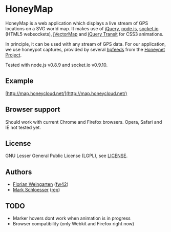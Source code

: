 HoneyMap
========

HoneyMap is a web application which displays a live stream of
GPS locations on a SVG world map. It makes use of
[jQuery](http://jquery.com/),
[node.js](http://nodejs.org/),
[socket.io](http://socket.io/) (HTML5 websockets),
[jVectorMap](http://jvectormap.com/) and
[jQuery Transit](http://ricostacruz.com/jquery.transit/) for CSS3 animations.

In principle, it can be used with any stream of GPS data. For our application,
we use honeypot captures, provided by several [hpfeeds](https://github.com/rep/hpfeeds)
from the [Honeynet Project](http://www.honeynet.org/).

Tested with node.js v0.8.9 and socket.io v0.9.10.

Example
-------
[http://map.honeycloud.net/](http://map.honeycloud.net/)

Browser support
---------------
Should work with current Chrome and Firefox browsers.
Opera, Safari and IE not tested yet.

License
-------
GNU Lesser General Public License (LGPL), see
[LICENSE](http://github.com/fw42/honeymap/blob/master/LICENSE).

Authors
-------
* [Florian Weingarten](mailto:flo@hackvalue.de) ([fw42](http://github.com/fw42/))
* [Mark Schloesser](mailto:mark.schloesser@rwth-aachen.de) ([rep](http://github.com/rep/))

TODO
----
* Marker hovers dont work when animation is in progress
* Browser compatibility (only Webkit and Firefox right now)
